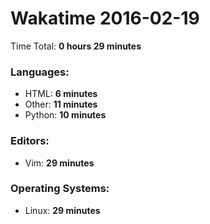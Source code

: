 # Wakatime 2016-02-19

Time Total: **0 hours 29 minutes**

### Languages:
- HTML: **6 minutes** 
- Other: **11 minutes** 
- Python: **10 minutes** 

### Editors:
- Vim: **29 minutes** 

### Operating Systems:
- Linux: **29 minutes** 

